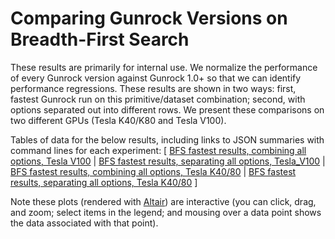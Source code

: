 # Comparing Gunrock Versions on Breadth-First Search

These results are primarily for internal use. We normalize the performance of every Gunrock version against Gunrock 1.0+ so that we can identify performance regressions. These results are shown in two ways: first, fastest Gunrock run on this primitive/dataset combination; second, with options separated out into different rows. We present these comparisons on two different GPUs (Tesla K40/K80 and Tesla V100).

Tables of data for the below results, including links to JSON summaries with command lines for each experiment: [
  [BFS fastest results, combining all options, Tesla V100](analysis/gunrock_version_compare_bfs_Tesla_V100_all_table.md) |
  [BFS fastest results, separating all options, Tesla_V100](analysis/gunrock_version_compare_bfs_Tesla_V100_undirected_idempotence_markpred_table.md) |
  [BFS fastest results, combining all options, Tesla K40/80](analysis/gunrock_version_compare_bfs_Tesla_K40_80_all_table.md) |
  [BFS fastest results, separating all options, Tesla K40/80](analysis/gunrock_version_compare_bfs_Tesla_K40_80_undirected_idempotence_markpred_table.md)
]

Note these plots (rendered with [Altair](https://altair-viz.github.io/)) are interactive (you can click, drag, and zoom; select items in the legend; and mousing over a data point shows the data associated with that point).

<script type="text/javascript">
  var spec_gunrock_version_compare_bfs_Tesla_V100_all = "https://raw.githubusercontent.com/gunrock/io/master/plots/gunrock_version_compare_bfs_Tesla_V100_all.json";
  vegaEmbed('#vis_gunrock_version_compare_bfs_Tesla_V100_all', spec_gunrock_version_compare_bfs_Tesla_V100_all).then(function(result) {
    // Access the Vega view instance (https://vega.github.io/vega/docs/api/view/) as result.view
  }).catch(console.error);

  var spec_gunrock_version_compare_bfs_Tesla_V100_undirected_idempotence_markpred = "https://raw.githubusercontent.com/gunrock/io/master/plots/gunrock_version_compare_bfs_Tesla_V100_undirected_idempotence_markpred.json";
  vegaEmbed('#vis_gunrock_version_compare_bfs_Tesla_V100_undirected_idempotence_markpred', spec_gunrock_version_compare_bfs_Tesla_V100_undirected_idempotence_markpred).then(function(result) {
    // Access the Vega view instance (https://vega.github.io/vega/docs/api/view/) as result.view
  }).catch(console.error);

  var spec_gunrock_version_compare_bfs_Tesla_K40_80_all = "https://raw.githubusercontent.com/gunrock/io/master/plots/gunrock_version_compare_bfs_Tesla_K40_80_all.json";
  vegaEmbed('#vis_gunrock_version_compare_bfs_Tesla_K40_80_all', spec_gunrock_version_compare_bfs_Tesla_K40_80_all).then(function(result) {
    // Access the Vega view instance (https://vega.github.io/vega/docs/api/view/) as result.view
  }).catch(console.error);

  var spec_gunrock_version_compare_bfs_Tesla_K40_80_undirected_idempotence_markpred = "https://raw.githubusercontent.com/gunrock/io/master/plots/gunrock_version_compare_bfs_Tesla_K40_80_undirected_idempotence_markpred.json";
  vegaEmbed('#vis_gunrock_version_compare_bfs_Tesla_K40_80_undirected_idempotence_markpred', spec_gunrock_version_compare_bfs_Tesla_K40_80_undirected_idempotence_markpred).then(function(result) {
    // Access the Vega view instance (https://vega.github.io/vega/docs/api/view/) as result.view
  }).catch(console.error);

</script>

<div id="vis_gunrock_version_compare_bfs_Tesla_V100_all"></div>
<div id="vis_gunrock_version_compare_bfs_Tesla_V100_undirected_idempotence_markpred"></div>
<div id="vis_gunrock_version_compare_bfs_Tesla_K40_80_all"></div>
<div id="vis_gunrock_version_compare_bfs_Tesla_K40_80_undirected_idempotence_markpred"></div>
